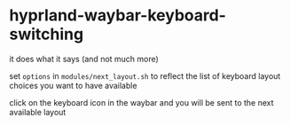 # hyprland-waybar-keyboard-switching

it does what it says (and not much more)

set `options` in `modules/next_layout.sh` to reflect 
the list of keyboard layout choices you want to have available

click on the keyboard icon in the waybar and you will be sent to the next available layout